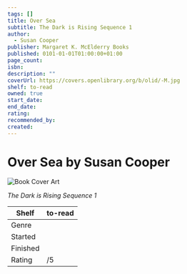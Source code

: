 ```yaml
---
tags: []
title: Over Sea
subtitle: The Dark is Rising Sequence 1
author:
  - Susan Cooper
publisher: Margaret K. McElderry Books
published: 0101-01-01T01:00:00+01:00
page_count:
isbn:
description: ""
coverUrl: https://covers.openlibrary.org/b/olid/-M.jpg
shelf: to-read
owned: true
start_date:
end_date:
rating:
recommended_by:
created:
---
```


# Over Sea by Susan Cooper

![Book Cover Art](https://covers.openlibrary.org/b/olid/-M.jpg)

_The Dark is Rising Sequence 1_

| Shelf | to-read |
| --- | --- |
| Genre |  |
| Started |  |
| Finished |  |
| Rating | /5 |

